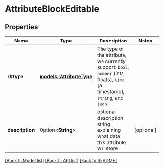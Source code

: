 # AttributeBlockEditable

## Properties

Name | Type | Description | Notes
------------ | ------------- | ------------- | -------------
**r#type** | [**models::AttributeType**](AttributeType.md) | The type of the attribute, we currently support: `bool`, `number` (ints, floats), `time` (a timestamp), `string`, and `json`. | 
**description** | Option<**String**> | optional description string explaining what data this attribute will store | [optional]

[[Back to Model list]](../README.md#documentation-for-models) [[Back to API list]](../README.md#documentation-for-api-endpoints) [[Back to README]](../README.md)


